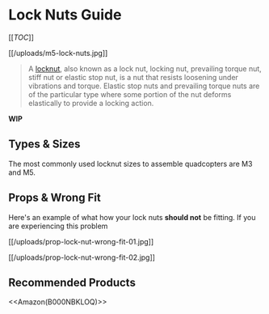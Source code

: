 # Lock Nuts Guide

[[_TOC_]]

[[/uploads/m5-lock-nuts.jpg]]

> A [locknut](http://en.wikipedia.org/wiki/Locknut), also known as a lock nut, locking nut, prevailing torque nut, stiff nut or elastic stop nut, is a nut that resists loosening under vibrations and torque. Elastic stop nuts and prevailing torque nuts are of the particular type where some portion of the nut deforms elastically to provide a locking action.

**WIP**

## Types & Sizes

The most commonly used locknut sizes to assemble quadcopters are M3 and M5.

## Props & Wrong Fit

Here's an example of what how your lock nuts **should not** be fitting. If you are experiencing this problem
 
[[/uploads/prop-lock-nut-wrong-fit-01.jpg]]

[[/uploads/prop-lock-nut-wrong-fit-02.jpg]]

## Recommended Products

<<Amazon(B000NBKLOQ)>>